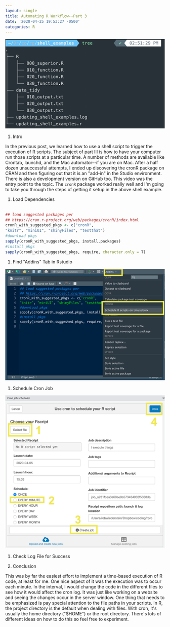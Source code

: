```yaml
---
layout: single
title: Automating R Workflow--Part 3
date: '2020-04-25 19:53:27 -0500'
categories: R
---
```


![tree](/assets/img/post/20200405.png)

1. Intro

In the previous post, we learned how to use a shell script to trigger the execution of R scripts. The subject of part III is how to have your computer run those scripts at a particular time. A number of methods are available like Crontab, launchd, and the Mac automator--if you are on Mac. After a half dozen unsuccessful attempts, I ended up discovering the cronR package on CRAN and then figuring out that it is an "add-in" in the Studio environment. There is also a development version on GitHub too. This video was the entry point to the topic. The `cronR` package worked really well and I'm going to take you through the steps of getting it setup in the above shell example.

1. Load Dependencies

```r

## load suggested packages per
## https://cran.r-project.org/web/packages/cronR/index.html
cronR_with_suggested_pkgs <- c("cronR",
"knitr", "miniUI", "shinyFiles", "testthat")
#download pkgs
sapply(cronR_with_suggested_pkgs, install.packages)
#install pkgs
sapply(cronR_with_suggested_pkgs, require, character.only = T)
```

1. Find "Addins" Tab in Rstudio

![cronR add ins](/assets/img/post/rstudio_cron_addin.jpg)

1. Schedule Cron Job

![schedule cron job](/assets/img/post/cron_rstudio_dialog_box.jpg)

1. Check Log File for Success

2. Conclusion

This was by far the easiest effort to implement a time-based execution of R code, at least for me. One nice aspect of it was the execution was to occur each minute. In the interval, I would change the code in the different files to see how it would affect the cron log. It was just like working on a website and seeing the changes occur in the server window. One thing that needs to be emphasized is pay special attention to the file paths in your scripts. In R, the project directory is the default when dealing with files. With cron, it's usually the home directory ("$HOME") or the root directory. There's lots of different ideas on how to do this so feel free to experiment.

